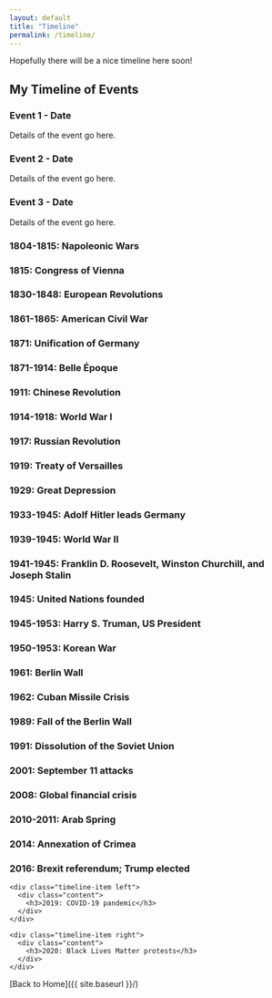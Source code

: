 ```yaml
---
layout: default
title: "Timeline"
permalink: /timeline/
---
```

Hopefully there will be a nice timeline here soon!

## My Timeline of Events
<div class="timeline-container">
  <div class="timeline">
    <div class="timeline-item left">
      <div class="content">
        <h3>Event 1 - Date</h3>
        <p>Details of the event go here.</p>
      </div>
    </div>
    <div class="timeline-item right">
      <div class="content">
        <h3>Event 2 - Date</h3>
        <p>Details of the event go here.</p>
      </div>
    </div>
    <div class="timeline-item left">
      <div class="content">
        <h3>Event 3 - Date</h3>
        <p>Details of the event go here.</p>
      </div>
    </div>
    <!-- Add more timeline items here -->
    <!-- 19th Century Events -->
    <div class="timeline-item left">
      <div class="content">
        <h3>1804-1815: Napoleonic Wars</h3>
      </div>
    </div>
    <div class="timeline-item right">
      <div class="content">
        <h3>1815: Congress of Vienna</h3>
      </div>
    </div>
    <div class="timeline-item left">
      <div class="content">
        <h3>1830-1848: European Revolutions</h3>
      </div>
    </div>
    <div class="timeline-item right">
      <div class="content">
        <h3>1861-1865: American Civil War</h3>
      </div>
    </div>
    <div class="timeline-item left">
      <div class="content">
        <h3>1871: Unification of Germany</h3>
      </div>
    </div>
    <div class="timeline-item right">
      <div class="content">
        <h3>1871-1914: Belle Époque</h3>
      </div>
    </div>
    <div class="timeline-item left">
      <div class="content">
        <h3>1911: Chinese Revolution</h3>
      </div>
    </div>
    <!-- 20th Century Events -->
    <div class="timeline-item right">
      <div class="content">
        <h3>1914-1918: World War I</h3>
      </div>
    </div>
    <div class="timeline-item left">
      <div class="content">
        <h3>1917: Russian Revolution</h3>
      </div>
    </div>
    <div class="timeline-item right">
      <div class="content">
        <h3>1919: Treaty of Versailles</h3>
      </div>
    </div>
    <div class="timeline-item left">
      <div class="content">
        <h3>1929: Great Depression</h3>
      </div>
    </div>
    <div class="timeline-item right">
      <div class="content">
        <h3>1933-1945: Adolf Hitler leads Germany</h3>
      </div>
    </div>
    <div class="timeline-item left">
      <div class="content">
        <h3>1939-1945: World War II</h3>
      </div>
    </div>
    <div class="timeline-item right">
      <div class="content">
        <h3>1941-1945: Franklin D. Roosevelt, Winston Churchill, and Joseph Stalin</h3>
      </div>
    </div>
    <div class="timeline-item left">
      <div class="content">
        <h3>1945: United Nations founded</h3>
      </div>
    </div>
    <div class="timeline-item right">
      <div class="content">
        <h3>1945-1953: Harry S. Truman, US President</h3>
      </div>
    </div>
    <div class="timeline-item left">
      <div class="content">
        <h3>1950-1953: Korean War</h3>
      </div>
    </div>
    <div class="timeline-item right">
      <div class="content">
        <h3>1961: Berlin Wall</h3>
      </div>
    </div>
    <div class="timeline-item left">
      <div class="content">
        <h3>1962: Cuban Missile Crisis</h3>
      </div>
    </div>
    <div class="timeline-item right">
      <div class="content">
        <h3>1989: Fall of the Berlin Wall</h3>
      </div>
    </div>
    <div class="timeline-item left">
      <div class="content">
        <h3>1991: Dissolution of the Soviet Union</h3>
      </div>
    </div>
    <!-- 21st Century Events -->
    <div class="timeline-item right">
      <div class="content">
        <h3>2001: September 11 attacks</h3>
      </div>
    </div>
    <div class="timeline-item left">
      <div class="content">
        <h3>2008: Global financial crisis</h3>
      </div>
    </div>
    <div class="timeline-item right">
      <div class="content">
        <h3>2010-2011: Arab Spring</h3>
      </div>
    </div>
    <div class="timeline-item left">
      <div class="content">
        <h3>2014: Annexation of Crimea</h3>
      </div>
    </div>
    <div class="timeline-item right">
      <div class="content">
        <h3>2016: Brexit referendum; Trump elected</h3>
      </div>
    </div>

    <div class="timeline-item left">
      <div class="content">
        <h3>2019: COVID-19 pandemic</h3>
      </div>
    </div>

    <div class="timeline-item right">
      <div class="content">
        <h3>2020: Black Lives Matter protests</h3>
      </div>
    </div>
  </div>
</div>

[Back to Home]({{ site.baseurl }}/)